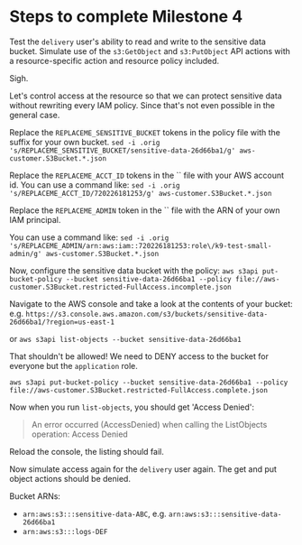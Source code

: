 # Steps to complete Milestone 4

Test the `delivery` user's ability to read and write to the sensitive data bucket.  Simulate
use of the `s3:GetObject` and `s3:PutObject` API actions with a resource-specific action and resource policy included.

Sigh.

Let's control access at the resource so that we can protect sensitive data without
rewriting every IAM policy.  Since that's not even possible in the general case.

Replace the `REPLACEME_SENSITIVE_BUCKET` tokens in the policy file with the suffix for your own bucket.
`sed -i .orig 's/REPLACEME_SENSITIVE_BUCKET/sensitive-data-26d66ba1/g' aws-customer.S3Bucket.*.json`

Replace the `REPLACEME_ACCT_ID` tokens in the `` file with your AWS account id.  You can use a command like:
`sed -i .orig 's/REPLACEME_ACCT_ID/720226181253/g' aws-customer.S3Bucket.*.json`
 
Replace the `REPLACEME_ADMIN` token in the `` file with the ARN of your own IAM principal.  

You can use a command like:
`sed -i .orig 's/REPLACEME_ADMIN/arn:aws:iam::720226181253:role\/k9-test-small-admin/g' aws-customer.S3Bucket.*.json`
 
Now, configure the sensitive data bucket with the policy:
`aws s3api put-bucket-policy --bucket sensitive-data-26d66ba1 --policy file://aws-customer.S3Bucket.restricted-FullAccess.incomplete.json`

Navigate to the AWS console and take a look at the contents of your bucket:
e.g. `https://s3.console.aws.amazon.com/s3/buckets/sensitive-data-26d66ba1/?region=us-east-1`

or `aws s3api list-objects --bucket sensitive-data-26d66ba1`

That shouldn't be allowed!  We need to DENY access to the bucket for everyone but the `application` role.

`aws s3api put-bucket-policy --bucket sensitive-data-26d66ba1 --policy file://aws-customer.S3Bucket.restricted-FullAccess.complete.json`

Now when you run `list-objects`, you should get 'Access Denied': 

> An error occurred (AccessDenied) when calling the ListObjects operation: Access Denied

Reload the console, the listing should fail.

Now simulate access again for the `delivery` user again.  The get and put object actions should be denied.


Bucket ARNs:
 
* `arn:aws:s3:::sensitive-data-ABC`, e.g. `arn:aws:s3:::sensitive-data-26d66ba1`
* `arn:aws:s3:::logs-DEF`
